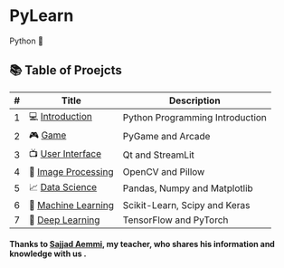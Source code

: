 
# PyLearn

Python 🐍

## 📚 Table of Proejcts

| # | Title                                       | Description                     |
| - | ------------------------------------------- | ------------------------------- |
| 1 | 💻 [Introduction](./1.Introduction/)        | Python Programming Introduction |
| 2 | 🎮 [Game](./2.Game/)                        | PyGame and Arcade               |
| 3 | 📺 [User Interface](./3.UserInterface/)     | Qt and StreamLit                |
| 4 | 🎨 [Image Processing](./4.ImageProcessing/) | OpenCV and Pillow               |
| 5 | 📈 [Data Science](./5.DataScience/)         | Pandas, Numpy and Matplotlib    |
| 6 | 🤖 [Machine Learning](./6.MachineLearning/) | Scikit-Learn, Scipy and Keras   |
| 7 | 🍓 [Deep Learning](7.DeepLearning/)         | TensorFlow and PyTorch          |

#### Thanks to [Sajjad Aemmi](https://github.com/SajjadAemmi), my teacher, who shares his information and knowledge with us .